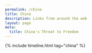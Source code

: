 ```yaml
---
permalink: /china
title: China
description: Links from around the web
layout: page
meta:
  title: China's Threat to Freedom
---
```


<!-- FBI opens a new case on China every 10 hours -->

{% include timeline.html tag="china" %}

<br />

<!-- ### Other stats -->

<!-- - FBI opens a new case on China every 10 hours -->
<!-- - 100,000 Chinese students come to America every year. -->
